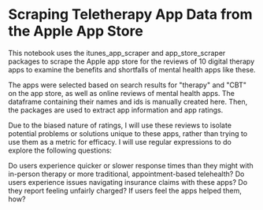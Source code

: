 # Scraping Teletherapy App Data from the Apple App Store

This notebook uses the itunes_app_scraper and app_store_scraper packages to scrape the Apple app store for the reviews of 10 digital therapy apps to examine the benefits and shortfalls of mental health apps like these.

The apps were selected based on search results for "therapy" and "CBT" on the app store, as well as online reviews of mental health apps. The dataframe containing their names and ids is manually created here. Then, the packages are used to extract app information and app ratings.

Due to the biased nature of ratings, I will use these reviews to isolate potential problems or solutions unique to these apps, rather than trying to use them as a metric for efficacy. I will use regular expressions to do explore the following questions:

Do users experience quicker or slower response times than they might with in-person therapy or more traditional, appointment-based telehealth?
Do users experience issues navigating insurance claims with these apps? Do they report feeling unfairly charged?
If users feel the apps helped them, how?
